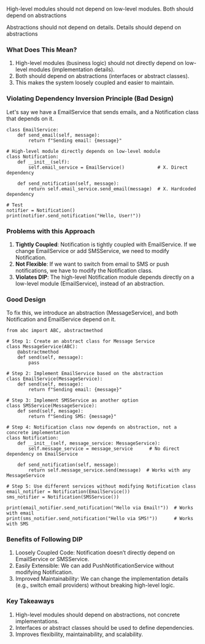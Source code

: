 High-level modules should not depend on low-level modules. Both should depend on abstractions

Abstractions should not depend on details. Details should depend on abstractions

### What Does This Mean?
1. High-level modules (business logic) should not directly depend on low-level modules (implementation details).
2. Both should depend on abstractions (interfaces or abstract classes).
3. This makes the system loosely coupled and easier to maintain.

### Violating Dependency Inversion Principle (Bad Design)
Let's say we have a EmailService that sends emails, and a Notification class that depends on it.

```
class EmailService:
    def send_email(self, message):
        return f"Sending email: {message}"

# High-level module directly depends on low-level module
class Notification:
    def __init__(self):
        self.email_service = EmailService()            # X. Direct dependency

    def send_notification(self, message):
        return self.email_service.send_email(message)  # X. Hardcoded dependency

# Test
notifier = Notification()
print(notifier.send_notification("Hello, User!"))
```

### Problems with this Approach
1. **Tightly Coupled**: Notification is tightly coupled with EmailService. If we change EmailService or add SMSService, we need to modify Notification.
2. **Not Flexible**: If we want to switch from email to SMS or push notifications, we have to modify the Notification class.
3. **Violates DIP**: The high-level Notification module depends directly on a low-level module (EmailService), instead of an abstraction.

### Good Design
To fix this, we introduce an abstraction (MessageService), and both Notification and EmailService depend on it.

```
from abc import ABC, abstractmethod

# Step 1: Create an abstract class for Message Service
class MessageService(ABC):
    @abstractmethod
    def send(self, message):
        pass

# Step 2: Implement EmailService based on the abstraction
class EmailService(MessageService):
    def send(self, message):
        return f"Sending email: {message}"

# Step 3: Implement SMSService as another option
class SMSService(MessageService):
    def send(self, message):
        return f"Sending SMS: {message}"

# Step 4: Notification class now depends on abstraction, not a concrete implementation
class Notification:
    def __init__(self, message_service: MessageService):
        self.message_service = message_service      # No direct dependency on EmailService

    def send_notification(self, message):
        return self.message_service.send(message)  # Works with any MessageService

# Step 5: Use different services without modifying Notification class
email_notifier = Notification(EmailService())
sms_notifier = Notification(SMSService())

print(email_notifier.send_notification("Hello via Email!"))  # Works with email
print(sms_notifier.send_notification("Hello via SMS!"))      # Works with SMS
```

### Benefits of Following DIP
1. Loosely Coupled Code: Notification doesn’t directly depend on EmailService or SMSService.
2. Easily Extensible: We can add PushNotificationService without modifying Notification.
3. Improved Maintainability: We can change the implementation details (e.g., switch email providers) without breaking high-level logic.

### Key Takeaways
1. High-level modules should depend on abstractions, not concrete implementations.
2. Interfaces or abstract classes should be used to define dependencies.
3. Improves flexibility, maintainability, and scalability.